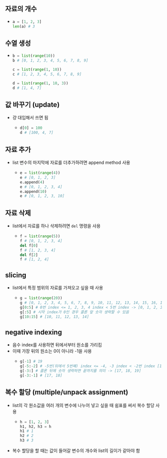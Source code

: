 ## 자료의 개수
  - ```py
    a = [1, 2, 3]
    len(a) # 3

## 수열 생성
  - ```py
    b = list(range(10))
    b # [0, 1, 2, 3, 4, 5, 6, 7, 8, 9]
    
    c = list(range(1, 10))
    c # [1, 2, 3, 4, 5, 6, 7, 8, 9]
    
    d = list(range(1, 10, 3))
    d # [1, 4, 7]
    
## 값 바꾸기 (update)
  - 걍 대입해서 쓰면 됨
    - ```py
      d[0] = 100
      d # [100, 4, 7]
      
## 자료 추가
  - list 변수의 마지막에 자료를 더추가하려면 append method 사용
    - ```py
      e = list(range(4))
      e # [0, 1, 2, 3]
      e.append(4)
      e # [0, 1, 2, 3, 4]
      e.append(10)
      e # [0, 1, 2, 3, 10]
      
## 자료 삭제
  - list에서 자료를 하나 삭제하려면 `del` 명령을 사용
    - ```py
      f = list(range(5))
      f # [0, 1, 2, 3, 4]
      del f[0]
      f # [1, 2, 3, 4]
      del f[2]
      f # [1, 2, 4]
      
## slicing
  - list에서 특정 범위의 자료를 가져오고 싶을 때 사용
    - ```py
      g = list(range(20))
      g # [0, 1, 2, 3, 4, 5, 6, 7, 8, 9, 10, 11, 12, 13, 14, 15, 16, 17, 18, 19]
      g[0:5] # 0번 index <= 1, 2, 3, 4 index < 5번 index -> [0, 1, 2, 3, 4]
      g[:5] # 시작 index가 0인 경우 콜론 앞 숫자 생략할 수 있음
      g[10:15] # [10, 11, 12, 13, 14]
      
## negative indexing
  - 음수 index를 사용하면 뒤에서부터 원소를 가리킴
  - 이때 가장 뒤의 원소는 0이 아니라 -1을 사용
    - ```py
      g[-1] # 19
      g[-5:-2] # -5번(뒤에서 5번째) index <= -4, -3 index < -2번 index [15, 16, 17]
      g[-3:] # 콜론 뒤에 숫자 생략하면 끝까지를 의미 -> [17, 18, 19]
      g[-3:-1] # [17, 18]
      
## 복수 할당 (multiple/unpack assignment)
  - list의 각 원소값을 여러 개의 변수에 나누어 넣고 싶을 때 쉼표를 써서 복수 할당 사용
    - ```py
      h = [1, 2, 3]
      h1, h2, h3 = h
      h1 # 1
      h2 # 2
      h3 # 3
  - 복수 할당을 할 때는 값이 들어갈 변수의 개수와 list의 길이가 같아야 함
